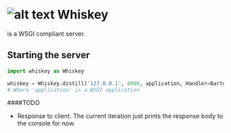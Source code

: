 ![alt text](https://raw.github.com/stoneG/whiskey/master/whiskey.png "Surgeon General's Warning Goes Here")
Whiskey
=======
is a WSGI compliant server.

Starting the server
-------------------
```python
import whiskey as Whiskey

whiskey = Whiskey.distill('127.0.0.1', 8080, application, Handler=Bartender)
# Where 'application' is a WSGI application
```

####TODO
* Response to client. The current iteration just prints the response body to
  the console for now.

